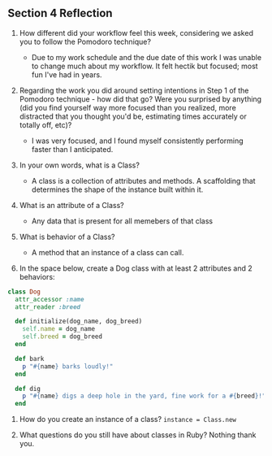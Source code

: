 ## Section 4 Reflection

1. How different did your workflow feel this week, considering we asked you to follow the Pomodoro technique?
    - Due to my work schedule and the due date of this work I was unable to change much about my workflow. It felt hectik but focused; most fun I've had in years.

1. Regarding the work you did around setting intentions in Step 1 of the Pomodoro technique - how did that go? Were you surprised by anything (did you find yourself way more focused than you realized, more distracted that you thought you'd be, estimating times accurately or totally off, etc)?
    - I was very focused, and I found myself consistently performing faster than I anticipated.

1. In your own words, what is a Class?
    - A class is a collection of attributes and methods. A scaffolding that determines the shape of the instance built within it.

1. What is an attribute of a Class?
    - Any data that is present for all memebers of that class

1. What is behavior of a Class?
    - A method that an instance of a class can call.

1. In the space below, create a Dog class with at least 2 attributes and 2 behaviors:

```rb
class Dog
  attr_accessor :name
  attr_reader :breed

  def initialize(dog_name, dog_breed)
    self.name = dog_name
    self.breed = dog_breed
  end

  def bark
    p "#{name} barks loudly!"
  end

  def dig
    p "#{name} digs a deep hole in the yard, fine work for a #{breed}!"
  end

```

1. How do you create an instance of a class?
  `instance = Class.new`

1. What questions do you still have about classes in Ruby?
    Nothing thank you.
